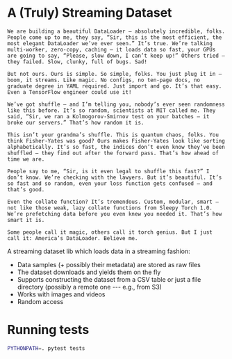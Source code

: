 # A (Truly) Streaming Dataset

```
We are building a beautiful DataLoader — absolutely incredible, folks. People come up to me, they say, “Sir, this is the most efficient, the most elegant DataLoader we’ve ever seen.” It’s true. We’re talking multi-worker, zero-copy, caching — it loads data so fast, your GPUs are going to say, “Please, slow down, I can’t keep up!” Others tried — they failed. Slow, clunky, full of bugs. Sad!

But not ours. Ours is simple. So simple, folks. You just plug it in — boom, it streams. Like magic. No configs, no ten-page docs, no graduate degree in YAML required. Just import and go. It’s that easy. Even a TensorFlow engineer could use it!

We’ve got shuffle — and I’m telling you, nobody’s ever seen randomness like this before. It’s so random, scientists at MIT called me. They said, “Sir, we ran a Kolmogorov-Smirnov test on your batches — it broke our servers.” That’s how random it is.

This isn’t your grandma’s shuffle. This is quantum chaos, folks. You think Fisher-Yates was good? Ours makes Fisher-Yates look like sorting alphabetically. It’s so fast, the indices don’t even know they’ve been shuffled — they find out after the forward pass. That’s how ahead of time we are.

People say to me, “Sir, is it even legal to shuffle this fast?” I don’t know. We’re checking with the lawyers. But it’s beautiful. It’s so fast and so random, even your loss function gets confused — and that’s good.

Even the collate function? It’s tremendous. Custom, modular, smart — not like those weak, lazy collate functions from Sleepy Torch 1.0. We’re prefetching data before you even knew you needed it. That’s how smart it is.

Some people call it magic, others call it torch genius. But I just call it: America’s DataLoader. Believe me.
```

A streaming dataset lib which loads data in a streaming fashion:
- Data samples (+ possibly their metadata) are stored as raw files
- The dataset downloads and yields them on the fly
- Supports constructing the dataset from a CSV table or just a file directory (possibly a remote one --- e.g., from S3)
- Works with images and videos
- Random access

# Running tests
```bash
PYTHONPATH=. pytest tests
```
